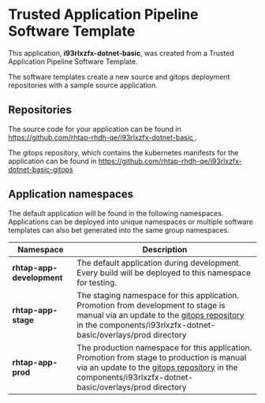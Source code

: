 # Trusted Application Pipeline Software Template

This application, **i93rlxzfx-dotnet-basic**, was created from a Trusted Application Pipeline Software Template.

The software templates create a new source and gitops deployment repositories with a sample source application. 

## Repositories

The source code for your application can be found in [https://github.com/rhtap-rhdh-qe/i93rlxzfx-dotnet-basic ](https://github.com/rhtap-rhdh-qe/i93rlxzfx-dotnet-basic ).
 
The gitops repository, which contains the kubernetes manifests for the application can be found in 
[https://github.com/rhtap-rhdh-qe/i93rlxzfx-dotnet-basic-gitops ](https://github.com/rhtap-rhdh-qe/i93rlxzfx-dotnet-basic-gitops ) 

## Application namespaces 

The default application will be found in the following namespaces. Applications can be deployed into unique namespaces or multiple software templates can also bet generated into the same group namespaces.  

|  Namespace   |  Description   |  
| -------- | -------- |   
| **rhtap-app-development** | The default application during development. Every build will be deployed to this namespace for testing. | 
| **rhtap-app-stage** | The staging namespace for this application. Promotion from development to stage is manual via an update to the [gitops repository](https://github.com/rhtap-rhdh-qe/i93rlxzfx-dotnet-basic-gitops ) in the components/i93rlxzfx-dotnet-basic/overlays/prod directory |  
| **rhtap-app-prod** | The production namespace for this application. Promotion from stage to production is manual via an update to the [gitops repository](https://github.com/rhtap-rhdh-qe/i93rlxzfx-dotnet-basic-gitops ) in the components/i93rlxzfx-dotnet-basic/overlays/prod directory | 